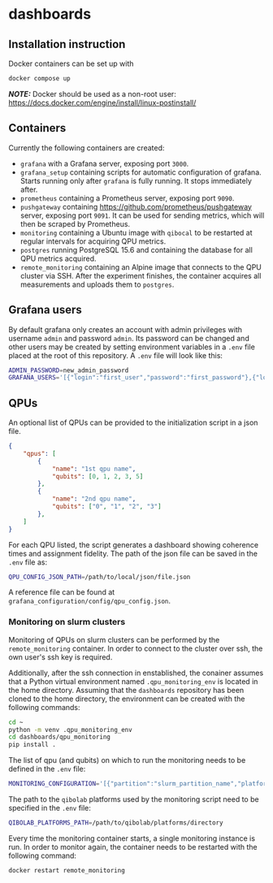 # dashboards

## Installation instruction

Docker containers can be set up with
``` bash
docker compose up
```

**_NOTE:_**  Docker should be used as a non-root user:
https://docs.docker.com/engine/install/linux-postinstall/

## Containers

Currently the following containers are created:
 - `grafana` with a Grafana server, exposing port `3000`.
 - `grafana_setup` containing scripts for automatic configuration of grafana.
 Starts running only after `grafana` is fully running. It stops immediately after.
 - `prometheus` containing a Prometheus server, exposing port `9090`.
 - `pushgateway` containing https://github.com/prometheus/pushgateway server, exposing port `9091`.
 It can be used for sending metrics, which will then be scraped by Prometheus.
 - `monitoring` containing a Ubuntu image with `qibocal` to be restarted at regular intervals for acquiring QPU metrics.
 - `postgres` running PostgreSQL 15.6 and containing the database for all QPU metrics acquired.
 - `remote_monitoring` containing an Alpine image that connects to the QPU cluster via SSH.
    After the experiment finishes, the container acquires all measurements and uploads them to `postgres`.

## Grafana users

By default grafana only creates an account with admin privileges with username `admin` and password `admin`.
Its password can be changed and other users may be created by setting environment variables in a `.env` file placed at the root of this repository.
A `.env` file will look like this:
``` bash
ADMIN_PASSWORD=new_admin_password
GRAFANA_USERS='[{"login":"first_user","password":"first_password"},{"login":"second_user","password":"second_password","role":"Editor"}]'
```

## QPUs

An optional list of QPUs can be provided to the initialization script in a json file.
``` json
{
    "qpus": [
        {
            "name": "1st qpu name",
            "qubits": [0, 1, 2, 3, 5]
        },
        {
            "name": "2nd qpu name",
            "qubits": ["0", "1", "2", "3"]
        },
    ]
}
```
For each QPU listed, the script generates a dashboard showing coherence times and assignment fidelity.
The path of the json file can be saved in the `.env` file as:
``` bash
QPU_CONFIG_JSON_PATH=/path/to/local/json/file.json
```

A reference file can be found at `grafana_configuration/config/qpu_config.json`.

### Monitoring on slurm clusters

Monitoring of QPUs on slurm clusters can be performed by the `remote_monitoring` container.
In order to connect to the cluster over ssh, the own user's ssh key is required.

Additionally, after the ssh connection in enstablished, the conainer assumes that a Python virtual environment
named `.qpu_monitoring_env` is located in the home directory. Assuming that the `dashboards` repository
has been cloned to the home directory, the environment can be created with the following commands:

``` bash
cd ~
python -m venv .qpu_monitoring_env
cd dashboards/qpu_monitoring
pip install .
```

The list of qpu (and qubits) on which to run the monitoring needs to be defined in the `.env` file:

``` bash
MONITORING_CONFIGURATION='[{"partition":"slurm_partition_name","platform":"qpu_name","targets":["0", "1"]}]'
```

The path to the `qibolab` platforms used by the monitoring script need to be specified in the `.env` file:

``` bash
QIBOLAB_PLATFORMS_PATH=/path/to/qibolab/platforms/directory
```

Every time the monitoring container starts, a single monitoring instance is run. In order to monitor again, the
container needs to be restarted with the following command:

``` bash
docker restart remote_monitoring
```
